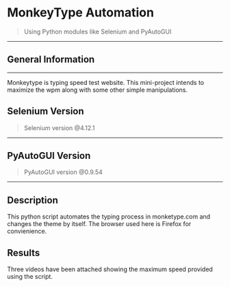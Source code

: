 # MonkeyType Automation 
>Using Python modules like Selenium and PyAutoGUI
---
## General Information
---
Monkeytype is typing speed test website. This mini-project intends to maximize the wpm along with some other simple manipulations.

## Selenium Version

>Selenium version @4.12.1
---

## PyAutoGUI Version

>PyAutoGUI version @0.9.54
---

## Description
This python script automates the typing process in monketype.com and changes the theme by itself.
The browser used here is Firefox for convienience.

## Results
Three videos have been attached showing the maximum speed provided using the script.